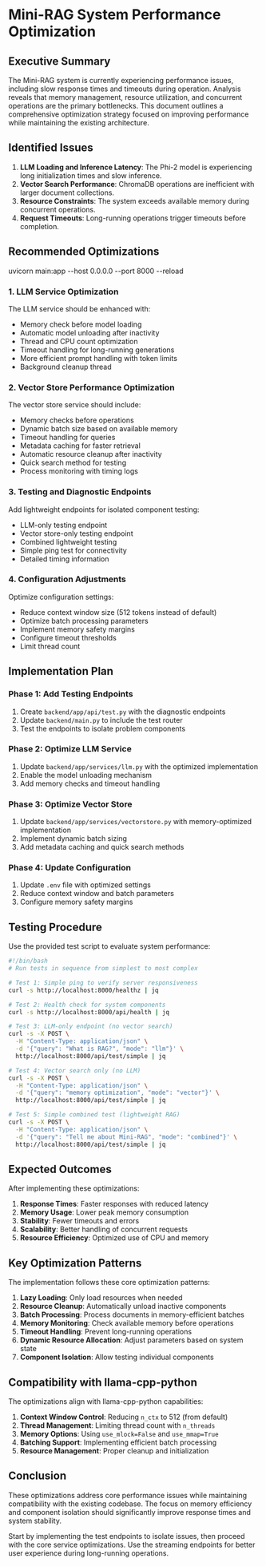 # Mini-RAG System Performance Optimization

## Executive Summary

The Mini-RAG system is currently experiencing performance issues, including slow response times and timeouts during operation. Analysis reveals that memory management, resource utilization, and concurrent operations are the primary bottlenecks. This document outlines a comprehensive optimization strategy focused on improving performance while maintaining the existing architecture.

## Identified Issues

1. **LLM Loading and Inference Latency**: The Phi-2 model is experiencing long initialization times and slow inference.
2. **Vector Search Performance**: ChromaDB operations are inefficient with larger document collections.
3. **Resource Constraints**: The system exceeds available memory during concurrent operations.
4. **Request Timeouts**: Long-running operations trigger timeouts before completion.

## Recommended Optimizations


 uvicorn main:app --host 0.0.0.0 --port 8000 --reload



### 1. LLM Service Optimization

The LLM service should be enhanced with:

- Memory check before model loading
- Automatic model unloading after inactivity
- Thread and CPU count optimization
- Timeout handling for long-running generations
- More efficient prompt handling with token limits
- Background cleanup thread

### 2. Vector Store Performance Optimization

The vector store service should include:

- Memory checks before operations
- Dynamic batch size based on available memory
- Timeout handling for queries
- Metadata caching for faster retrieval
- Automatic resource cleanup after inactivity
- Quick search method for testing
- Process monitoring with timing logs

### 3. Testing and Diagnostic Endpoints

Add lightweight endpoints for isolated component testing:

- LLM-only testing endpoint
- Vector store-only testing endpoint
- Combined lightweight testing
- Simple ping test for connectivity
- Detailed timing information

### 4. Configuration Adjustments

Optimize configuration settings:

- Reduce context window size (512 tokens instead of default)
- Optimize batch processing parameters
- Implement memory safety margins
- Configure timeout thresholds
- Limit thread count

## Implementation Plan

### Phase 1: Add Testing Endpoints

1. Create `backend/app/api/test.py` with the diagnostic endpoints
2. Update `backend/main.py` to include the test router
3. Test the endpoints to isolate problem components

### Phase 2: Optimize LLM Service

1. Update `backend/app/services/llm.py` with the optimized implementation
2. Enable the model unloading mechanism
3. Add memory checks and timeout handling

### Phase 3: Optimize Vector Store

1. Update `backend/app/services/vectorstore.py` with memory-optimized implementation
2. Implement dynamic batch sizing
3. Add metadata caching and quick search methods

### Phase 4: Update Configuration

1. Update `.env` file with optimized settings
2. Reduce context window and batch parameters
3. Configure memory safety margins

## Testing Procedure

Use the provided test script to evaluate system performance:

```bash
#!/bin/bash
# Run tests in sequence from simplest to most complex

# Test 1: Simple ping to verify server responsiveness
curl -s http://localhost:8000/healthz | jq

# Test 2: Health check for system components
curl -s http://localhost:8000/api/health | jq

# Test 3: LLM-only endpoint (no vector search)
curl -s -X POST \
  -H "Content-Type: application/json" \
  -d '{"query": "What is RAG?", "mode": "llm"}' \
  http://localhost:8000/api/test/simple | jq

# Test 4: Vector search only (no LLM)
curl -s -X POST \
  -H "Content-Type: application/json" \
  -d '{"query": "memory optimization", "mode": "vector"}' \
  http://localhost:8000/api/test/simple | jq

# Test 5: Simple combined test (lightweight RAG)
curl -s -X POST \
  -H "Content-Type: application/json" \
  -d '{"query": "Tell me about Mini-RAG", "mode": "combined"}' \
  http://localhost:8000/api/test/simple | jq
```

## Expected Outcomes

After implementing these optimizations:

1. **Response Times**: Faster responses with reduced latency
2. **Memory Usage**: Lower peak memory consumption
3. **Stability**: Fewer timeouts and errors
4. **Scalability**: Better handling of concurrent requests
5. **Resource Efficiency**: Optimized use of CPU and memory

## Key Optimization Patterns

The implementation follows these core optimization patterns:

1. **Lazy Loading**: Only load resources when needed
2. **Resource Cleanup**: Automatically unload inactive components
3. **Batch Processing**: Process documents in memory-efficient batches
4. **Memory Monitoring**: Check available memory before operations
5. **Timeout Handling**: Prevent long-running operations
6. **Dynamic Resource Allocation**: Adjust parameters based on system state
7. **Component Isolation**: Allow testing individual components

## Compatibility with llama-cpp-python

The optimizations align with llama-cpp-python capabilities:

1. **Context Window Control**: Reducing `n_ctx` to 512 (from default)
2. **Thread Management**: Limiting thread count with `n_threads`
3. **Memory Options**: Using `use_mlock=False` and `use_mmap=True`
4. **Batching Support**: Implementing efficient batch processing
5. **Resource Management**: Proper cleanup and initialization

## Conclusion

These optimizations address core performance issues while maintaining compatibility with the existing codebase. The focus on memory efficiency and component isolation should significantly improve response times and system stability.

Start by implementing the test endpoints to isolate issues, then proceed with the core service optimizations. Use the streaming endpoints for better user experience during long-running operations.
